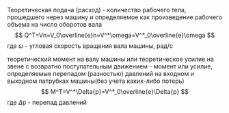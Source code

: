 Теоретическая подача (расход) - количество рабочего тела, прошедшего через машину и определяемое как произведение рабочего объема на число оборотов вала 
$$
Q^T=Vn=V_0\overline{e}n=V^*\omega=V^*_0\overline{e}\omega
$$
где $\omega$ - угловая скорость вращения вала машины, рад/с

теоретический момент на валу машины или теоретическое усилие на звене с возвратно поступательным движением - момент или усилие, определяемые перепадом (разностью) давлений на входном и выходном патрубках машины(без учета каких-либо потерь)
$$
M^T=V^*\Delta{p}=V^*_0\overline{e}\Delta{p}
$$
где $\Delta$p - перепад давлений